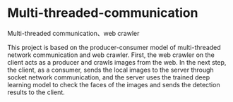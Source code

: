 # Multi-threaded-communication
Multi-threaded communication、web crawler

This project is based on the producer-consumer model of multi-threaded network communication and web crawler. 
First, the web crawler on the client acts as a producer and crawls images from the web. 
In the next step, the client, as a consumer, sends the local images to the server through socket network communication, and the server uses the trained deep learning model to check the faces of the images and sends the detection results to the client.
